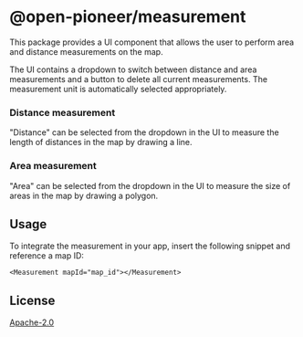 # @open-pioneer/measurement

This package provides a UI component that allows the user to perform area and distance measurements on the map.

The UI contains a dropdown to switch between distance and area measurements and a button to delete all current measurements. The measurement unit is automatically selected appropriately.

### Distance measurement

"Distance" can be selected from the dropdown in the UI to measure the length of distances in the map by drawing a line.

### Area measurement

"Area" can be selected from the dropdown in the UI to measure the size of areas in the map by drawing a polygon.

## Usage

To integrate the measurement in your app, insert the following snippet and reference a map ID:

```tsx
<Measurement mapId="map_id"></Measurement>
```

## License

[Apache-2.0](https://www.apache.org/licenses/LICENSE-2.0)

